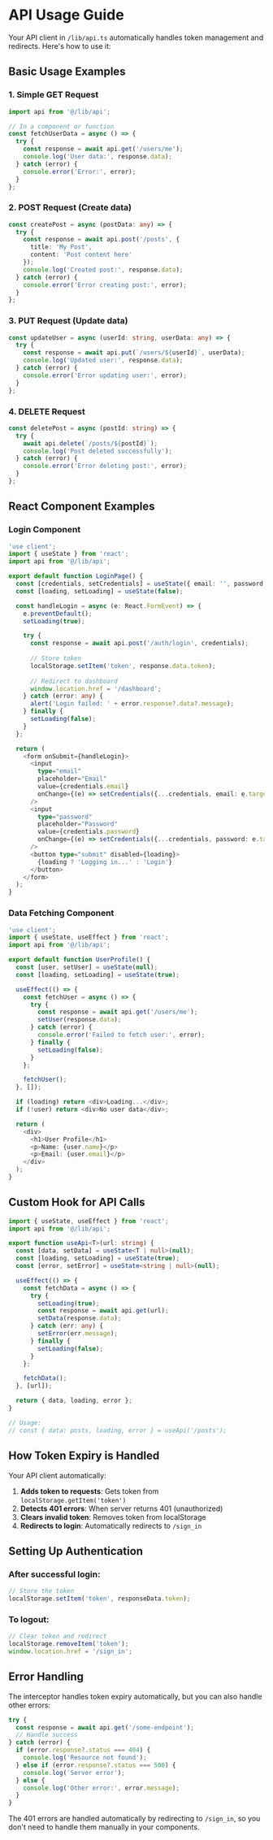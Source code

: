 # API Usage Guide

Your API client in `/lib/api.ts` automatically handles token management and redirects. Here's how to use it:

## Basic Usage Examples

### 1. Simple GET Request
```typescript
import api from '@/lib/api';

// In a component or function
const fetchUserData = async () => {
  try {
    const response = await api.get('/users/me');
    console.log('User data:', response.data);
  } catch (error) {
    console.error('Error:', error);
  }
};
```

### 2. POST Request (Create data)
```typescript
const createPost = async (postData: any) => {
  try {
    const response = await api.post('/posts', {
      title: 'My Post',
      content: 'Post content here'
    });
    console.log('Created post:', response.data);
  } catch (error) {
    console.error('Error creating post:', error);
  }
};
```

### 3. PUT Request (Update data)
```typescript
const updateUser = async (userId: string, userData: any) => {
  try {
    const response = await api.put(`/users/${userId}`, userData);
    console.log('Updated user:', response.data);
  } catch (error) {
    console.error('Error updating user:', error);
  }
};
```

### 4. DELETE Request
```typescript
const deletePost = async (postId: string) => {
  try {
    await api.delete(`/posts/${postId}`);
    console.log('Post deleted successfully');
  } catch (error) {
    console.error('Error deleting post:', error);
  }
};
```

## React Component Examples

### Login Component
```typescript
'use client';
import { useState } from 'react';
import api from '@/lib/api';

export default function LoginPage() {
  const [credentials, setCredentials] = useState({ email: '', password: '' });
  const [loading, setLoading] = useState(false);

  const handleLogin = async (e: React.FormEvent) => {
    e.preventDefault();
    setLoading(true);

    try {
      const response = await api.post('/auth/login', credentials);
      
      // Store token
      localStorage.setItem('token', response.data.token);
      
      // Redirect to dashboard
      window.location.href = '/dashboard';
    } catch (error: any) {
      alert('Login failed: ' + error.response?.data?.message);
    } finally {
      setLoading(false);
    }
  };

  return (
    <form onSubmit={handleLogin}>
      <input
        type="email"
        placeholder="Email"
        value={credentials.email}
        onChange={(e) => setCredentials({...credentials, email: e.target.value})}
      />
      <input
        type="password"
        placeholder="Password"
        value={credentials.password}
        onChange={(e) => setCredentials({...credentials, password: e.target.value})}
      />
      <button type="submit" disabled={loading}>
        {loading ? 'Logging in...' : 'Login'}
      </button>
    </form>
  );
}
```

### Data Fetching Component
```typescript
'use client';
import { useState, useEffect } from 'react';
import api from '@/lib/api';

export default function UserProfile() {
  const [user, setUser] = useState(null);
  const [loading, setLoading] = useState(true);

  useEffect(() => {
    const fetchUser = async () => {
      try {
        const response = await api.get('/users/me');
        setUser(response.data);
      } catch (error) {
        console.error('Failed to fetch user:', error);
      } finally {
        setLoading(false);
      }
    };

    fetchUser();
  }, []);

  if (loading) return <div>Loading...</div>;
  if (!user) return <div>No user data</div>;

  return (
    <div>
      <h1>User Profile</h1>
      <p>Name: {user.name}</p>
      <p>Email: {user.email}</p>
    </div>
  );
}
```

## Custom Hook for API Calls
```typescript
import { useState, useEffect } from 'react';
import api from '@/lib/api';

export function useApi<T>(url: string) {
  const [data, setData] = useState<T | null>(null);
  const [loading, setLoading] = useState(true);
  const [error, setError] = useState<string | null>(null);

  useEffect(() => {
    const fetchData = async () => {
      try {
        setLoading(true);
        const response = await api.get(url);
        setData(response.data);
      } catch (err: any) {
        setError(err.message);
      } finally {
        setLoading(false);
      }
    };

    fetchData();
  }, [url]);

  return { data, loading, error };
}

// Usage:
// const { data: posts, loading, error } = useApi('/posts');
```

## How Token Expiry is Handled

Your API client automatically:

1. **Adds token to requests**: Gets token from `localStorage.getItem('token')`
2. **Detects 401 errors**: When server returns 401 (unauthorized)
3. **Clears invalid token**: Removes token from localStorage
4. **Redirects to login**: Automatically redirects to `/sign_in`

## Setting Up Authentication

### After successful login:
```typescript
// Store the token
localStorage.setItem('token', responseData.token);
```

### To logout:
```typescript
// Clear token and redirect
localStorage.removeItem('token');
window.location.href = '/sign_in';
```

## Error Handling

The interceptor handles token expiry automatically, but you can also handle other errors:

```typescript
try {
  const response = await api.get('/some-endpoint');
  // Handle success
} catch (error) {
  if (error.response?.status === 404) {
    console.log('Resource not found');
  } else if (error.response?.status === 500) {
    console.log('Server error');
  } else {
    console.log('Other error:', error.message);
  }
}
```

The 401 errors are handled automatically by redirecting to `/sign_in`, so you don't need to handle them manually in your components.
